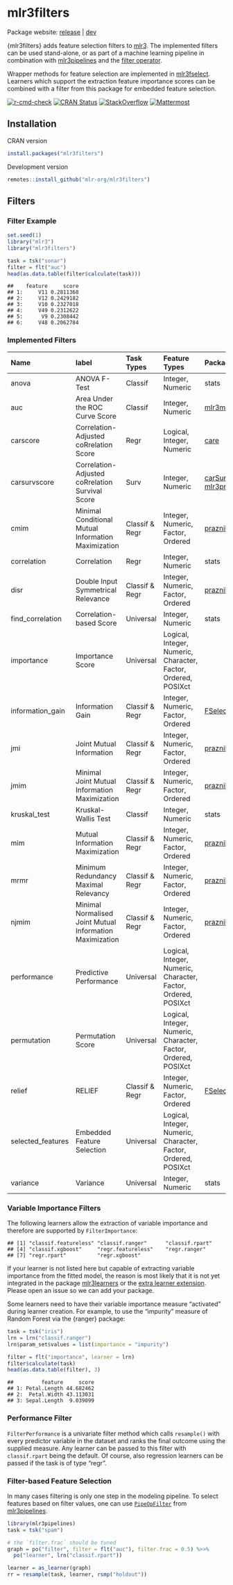 
# mlr3filters

Package website: [release](https://mlr3filters.mlr-org.com/) \|
[dev](https://mlr3filters.mlr-org.com/dev/)

{mlr3filters} adds feature selection filters to
[mlr3](https://mlr3.mlr-org.com). The implemented filters can be used
stand-alone, or as part of a machine learning pipeline in combination
with [mlr3pipelines](https://mlr3pipelines.mlr-org.com) and the [filter
operator](https://mlr3pipelines.mlr-org.com/reference/mlr_pipeops_filter.html).

Wrapper methods for feature selection are implemented in
[mlr3fselect](https://mlr3fselect.mlr-org.com). Learners which support
the extraction feature importance scores can be combined with a filter
from this package for embedded feature selection.

<!-- badges: start -->

[![r-cmd-check](https://github.com/mlr-org/mlr3filters/actions/workflows/r-cmd-check.yml/badge.svg)](https://github.com/mlr-org/mlr3filters/actions/workflows/r-cmd-check.yml)
[![CRAN
Status](https://www.r-pkg.org/badges/version-ago/mlr3filters)](https://cran.r-project.org/package=mlr3filters)
[![StackOverflow](https://img.shields.io/badge/stackoverflow-mlr3-orange.svg)](https://stackoverflow.com/questions/tagged/mlr3)
[![Mattermost](https://img.shields.io/badge/chat-mattermost-orange.svg)](https://lmmisld-lmu-stats-slds.srv.mwn.de/mlr_invite/)
<!-- badges: end -->

## Installation

CRAN version

``` r
install.packages("mlr3filters")
```

Development version

``` r
remotes::install_github("mlr-org/mlr3filters")
```

## Filters

### Filter Example

``` r
set.seed(1)
library("mlr3")
library("mlr3filters")

task = tsk("sonar")
filter = flt("auc")
head(as.data.table(filter$calculate(task)))
```

    ##    feature     score
    ## 1:     V11 0.2811368
    ## 2:     V12 0.2429182
    ## 3:     V10 0.2327018
    ## 4:     V49 0.2312622
    ## 5:      V9 0.2308442
    ## 6:     V48 0.2062784

### Implemented Filters

| Name              | label                                                    | Task Types     | Feature Types                                                  | Package                                                                                                          |
|:------------------|:---------------------------------------------------------|:---------------|:---------------------------------------------------------------|:-----------------------------------------------------------------------------------------------------------------|
| anova             | ANOVA F-Test                                             | Classif        | Integer, Numeric                                               | stats                                                                                                            |
| auc               | Area Under the ROC Curve Score                           | Classif        | Integer, Numeric                                               | [mlr3measures](https://cran.r-project.org/package=mlr3measures)                                                  |
| carscore          | Correlation-Adjusted coRrelation Score                   | Regr           | Logical, Integer, Numeric                                      | [care](https://cran.r-project.org/package=care)                                                                  |
| carsurvscore      | Correlation-Adjusted coRrelation Survival Score          | Surv           | Integer, Numeric                                               | [carSurv](https://cran.r-project.org/package=carSurv), [mlr3proba](https://cran.r-project.org/package=mlr3proba) |
| cmim              | Minimal Conditional Mutual Information Maximization      | Classif & Regr | Integer, Numeric, Factor, Ordered                              | [praznik](https://cran.r-project.org/package=praznik)                                                            |
| correlation       | Correlation                                              | Regr           | Integer, Numeric                                               | stats                                                                                                            |
| disr              | Double Input Symmetrical Relevance                       | Classif & Regr | Integer, Numeric, Factor, Ordered                              | [praznik](https://cran.r-project.org/package=praznik)                                                            |
| find_correlation  | Correlation-based Score                                  | Universal      | Integer, Numeric                                               | stats                                                                                                            |
| importance        | Importance Score                                         | Universal      | Logical, Integer, Numeric, Character, Factor, Ordered, POSIXct |                                                                                                                  |
| information_gain  | Information Gain                                         | Classif & Regr | Integer, Numeric, Factor, Ordered                              | [FSelectorRcpp](https://cran.r-project.org/package=FSelectorRcpp)                                                |
| jmi               | Joint Mutual Information                                 | Classif & Regr | Integer, Numeric, Factor, Ordered                              | [praznik](https://cran.r-project.org/package=praznik)                                                            |
| jmim              | Minimal Joint Mutual Information Maximization            | Classif & Regr | Integer, Numeric, Factor, Ordered                              | [praznik](https://cran.r-project.org/package=praznik)                                                            |
| kruskal_test      | Kruskal-Wallis Test                                      | Classif        | Integer, Numeric                                               | stats                                                                                                            |
| mim               | Mutual Information Maximization                          | Classif & Regr | Integer, Numeric, Factor, Ordered                              | [praznik](https://cran.r-project.org/package=praznik)                                                            |
| mrmr              | Minimum Redundancy Maximal Relevancy                     | Classif & Regr | Integer, Numeric, Factor, Ordered                              | [praznik](https://cran.r-project.org/package=praznik)                                                            |
| njmim             | Minimal Normalised Joint Mutual Information Maximization | Classif & Regr | Integer, Numeric, Factor, Ordered                              | [praznik](https://cran.r-project.org/package=praznik)                                                            |
| performance       | Predictive Performance                                   | Universal      | Logical, Integer, Numeric, Character, Factor, Ordered, POSIXct |                                                                                                                  |
| permutation       | Permutation Score                                        | Universal      | Logical, Integer, Numeric, Character, Factor, Ordered, POSIXct |                                                                                                                  |
| relief            | RELIEF                                                   | Classif & Regr | Integer, Numeric, Factor, Ordered                              | [FSelectorRcpp](https://cran.r-project.org/package=FSelectorRcpp)                                                |
| selected_features | Embedded Feature Selection                               | Universal      | Logical, Integer, Numeric, Character, Factor, Ordered, POSIXct |                                                                                                                  |
| variance          | Variance                                                 | Universal      | Integer, Numeric                                               | stats                                                                                                            |

### Variable Importance Filters

The following learners allow the extraction of variable importance and
therefore are supported by `FilterImportance`:

    ## [1] "classif.featureless" "classif.ranger"      "classif.rpart"      
    ## [4] "classif.xgboost"     "regr.featureless"    "regr.ranger"        
    ## [7] "regr.rpart"          "regr.xgboost"

If your learner is not listed here but capable of extracting variable
importance from the fitted model, the reason is most likely that it is
not yet integrated in the package
[mlr3learners](https://github.com/mlr-org/mlr3learners) or the [extra
learner extension](https://github.com/mlr-org/mlr3extralearners).
Please open an issue so we can add your package.

Some learners need to have their variable importance measure “activated”
during learner creation. For example, to use the “impurity” measure of
Random Forest via the {ranger} package:

``` r
task = tsk("iris")
lrn = lrn("classif.ranger")
lrn$param_set$values = list(importance = "impurity")

filter = flt("importance", learner = lrn)
filter$calculate(task)
head(as.data.table(filter), 3)
```

    ##         feature     score
    ## 1: Petal.Length 44.682462
    ## 2:  Petal.Width 43.113031
    ## 3: Sepal.Length  9.039099

### Performance Filter

`FilterPerformance` is a univariate filter method which calls
`resample()` with every predictor variable in the dataset and ranks the
final outcome using the supplied measure. Any learner can be passed to
this filter with `classif.rpart` being the default. Of course, also
regression learners can be passed if the task is of type “regr”.

### Filter-based Feature Selection

In many cases filtering is only one step in the modeling pipeline. To
select features based on filter values, one can use
[`PipeOpFilter`](https://mlr3pipelines.mlr-org.com/reference/mlr_pipeops_filter.html)
from [mlr3pipelines](https://github.com/mlr-org/mlr3pipelines).

``` r
library(mlr3pipelines)
task = tsk("spam")

# the `filter.frac` should be tuned
graph = po("filter", filter = flt("auc"), filter.frac = 0.5) %>>%
  po("learner", lrn("classif.rpart"))

learner = as_learner(graph)
rr = resample(task, learner, rsmp("holdout"))
```

